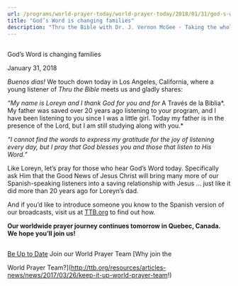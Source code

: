 ```yaml
---
url: /programs/world-prayer-today/world-prayer-today/2018/01/31/god-s-word-is-changing-families
title: "God’s Word is changing families"
description: "Thru the Bible with Dr. J. Vernon McGee - Taking the whole Word to the whole world"
---
```







## 
 God’s Word is changing families


January 31, 2018




*Buenos dias!* We touch down today in Los Angeles, California, where a young listener of *Thru the Bible* meets us and gladly shares:


*“My name is Loreyn and I thank God for you and for* A Través de la Biblia*. My father was saved over 20 years ago listening to your program, and I have been listening to you since I was a little girl. Today my father is in the presence of the Lord, but I am still studying along with you.* 


*“I cannot find the words to express my gratitude for the joy of listening every day, but I pray that God blesses you and those that listen to His Word.”*


Like Loreyn, let’s pray for those who hear God’s Word today. Specifically ask Him that the Good News of Jesus Christ will bring many more of our Spanish-speaking listeners into a saving relationship with Jesus … just like it did more than 20 years ago for Loreyn’s dad. 


And if you’d like to introduce someone you know to the Spanish version of our broadcasts, visit us at [TTB.org](http://www.TTB.org/spanish) to find out how.


**Our worldwide prayer journey continues tomorrow in Quebec, Canada. We hope you’ll join us!**








## 




[Be Up to Date](http://feeds.feedburner.com/WorldPrayerToday "World Prayer Today RSS Feed")
Join our World Prayer Team
[Why join the  

World Prayer Team?](http://ttb.org/resources/articles-news/news/2017/03/26/keep-it-up-world-prayer-team!)




